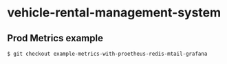 # vehicle-rental-management-system

## Prod Metrics example
``
$ git checkout example-metrics-with-proetheus-redis-mtail-grafana
``